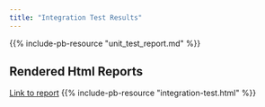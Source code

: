 ```yaml
---
title: "Integration Test Results"
---
```


{{% include-pb-resource "unit_test_report.md" %}}

## Rendered Html Reports

[Link to report](integration-test/integration-test.html)
{{% include-pb-resource "integration-test.html" %}}